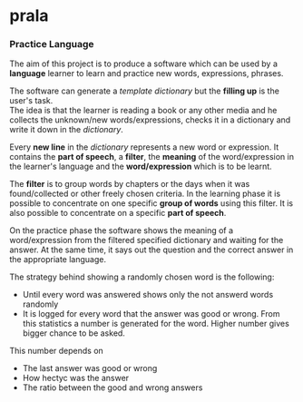 # prala
### Practice Language 

The aim of this project is to produce a software which can be used by a **language** learner to learn and practice new words, expressions, phrases.

The software can generate a _template dictionary_ but the **filling up** is the user's task.  
The idea is that the learner is reading a book or any other media and he collects the unknown/new words/expressions, checks it in a dictionary and write it down in the _dictionary_.  

Every **new line** in the _dictionary_ represents a new word or expression. It contains the **part of speech**, a **filter**, the **meaning** of the word/expression in the learner's language and the **word/expression** which is to be learnt.  

The **filter** is to group words by chapters or the days when it was found/collected or other freely chosen criteria. In the learning phase it is possible to concentrate on one specific **group of words** using this filter. It is also possible to concentrate on a specific **part of speech**.

On the practice phase the software shows the meaning of a word/expression from the filtered specified dictionary  and waiting for the answer. At the same time, it says out the question and the correct answer in the appropriate language.

The strategy behind showing a randomly chosen word is the following:
 - Until every word was answered shows only the not answerd words randomly
 - It is logged for every word that the answer was good or wrong. From this statistics a number is generated for the word. Higher number gives bigger chance to be asked.
 
 This number depends on
  - The last answer was good or wrong
  - How hectyc was the answer
  - The ratio between the good and wrong answers



